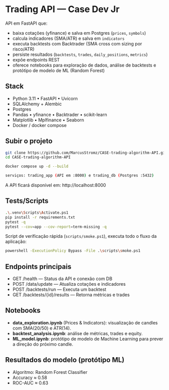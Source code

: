 # Trading API — Case Dev Jr

API em FastAPI que:
- baixa cotações (yfinance) e salva em Postgres (`prices`, `symbols`)
- calcula indicadores (SMA/ATR) e salva em `indicators`
- executa backtests com Backtrader (SMA cross com sizing por risco/ATR)
- persiste resultados (`backtests`, `trades`, `daily_positions`, `metrics`)
- expõe endpoints REST
- oferece notebooks para exploração de dados, análise de backtests e protótipo de modelo de ML (Random Forest)

## Stack
- Python 3.11 • FastAPI • Uvicorn  
- SQLAlchemy + Alembic  
- Postgres  
- Pandas • yfinance • Backtrader • scikit-learn  
- Matplotlib • Mplfinance • Seaborn  
- Docker / docker compose  

## Subir o projeto

```bash
git clone https://github.com/MarcusStromz/CASE-trading-algorithm-API.git
cd CASE-trading-algorithm-API

docker compose up -d --build

serviços: trading_app (API em :8000) e trading_db (Postgres :5432)
```
A API ficará disponível em:
 http://localhost:8000
 
## Tests/Scripts
```bash
.\.venv\Scripts\Activate.ps1
pip install -r requirements.txt
pytest -q
pytest --cov=app --cov-report=term-missing -q
```
Script de verificação rápida (`scripts/smoke.ps1`), executa todo o fluxo da aplicação:
```bash
powershell -ExecutionPolicy Bypass -File .\scripts\smoke.ps1
```

## Endpoints principais

- GET /health — Status da API e conexão com DB
- POST /data/update — Atualiza cotações e indicadores
- POST /backtests/run — Executa um backtest
- GET /backtests/{id}/results — Retorna métricas e trades

## Notebooks

- **data_exploration.ipynb** (Prices & Indicators): visualização de candles com SMA(20/50) e ATR(14).
- **backtest_analysis.ipynb**: análise de métricas, trades e equity.
- **ML_model.ipynb**: protótipo de modelo de Machine Learning para prever a direção do próximo candle.

## Resultados do modelo (protótipo ML)

- Algoritmo: Random Forest Classifier
- Accuracy ≈ 0.58
- ROC-AUC ≈ 0.63
